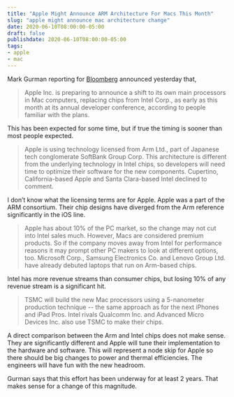 ```yaml
---
title: "Apple Might Announce ARM Architecture For Macs This Month"
slug: "apple might announce mac architecture change"
date: 2020-06-10T08:00:00-05:00
draft: false
publishdate: 2020-06-10T08:00:00-05:00
tags:
- apple
- mac
---
```


Mark Gurman reporting for [Bloomberg][1] announced yesterday that,

>Apple Inc. is preparing to announce a shift to its own main processors in Mac computers, replacing chips from Intel Corp., as early as this month at its annual developer conference, according to people familiar with the plans.

This has been expected for some time, but if true the timing is sooner than most people expected.

>Apple is using technology licensed from Arm Ltd., part of Japanese tech conglomerate SoftBank Group Corp. This architecture is different from the underlying technology in Intel chips, so developers will need time to optimize their software for the new components. Cupertino, California-based Apple and Santa Clara-based Intel declined to comment.

I don’t know what the licensing terms are for Apple. Apple was a part of the ARM consortium. Their chip designs have diverged from the Arm reference significantly in the iOS line.

>Apple has about 10% of the PC market, so the change may not cut into Intel sales much. However, Macs are considered premium products. So if the company moves away from Intel for performance reasons it may prompt other PC makers to look at different options, too. Microsoft Corp., Samsung Electronics Co. and Lenovo Group Ltd. have already debuted laptops that run on Arm-based chips.

Intel has more revenue streams than consumer chips, but losing 10% of any revenue stream is a significant hit.

>TSMC will build the new Mac processors using a 5-nanometer production technique -- the same approach as for the next iPhones and iPad Pros. Intel rivals Qualcomm Inc. and Advanced Micro Devices Inc. also use TSMC to make their chips.

A direct comparison between the Arm and Intel chips does not make sense. They are significantly different and Apple will tune their implementation to the hardware and software. This will represent a node skip for Apple so there should be big changes to power and thermal efficiencies. The engineers will have fun with the new headroom.

Gurman says that this effort has been underway for at least 2 years. That makes sense for a change of this magnitude. 

[1]: https://www.bloomberg.com/news/articles/2020-06-09/apple-plans-to-announce-move-to-its-own-mac-chips-at-wwdc

